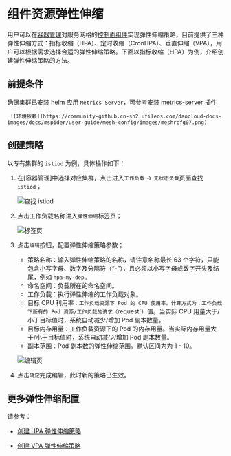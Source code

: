 # 组件资源弹性伸缩

用户可以在[容器管理](../../../kpanda/user-guide/workloads/create-deployment.md)对服务网格的[控制面组件](../../intro/cp-component.md)实现弹性伸缩策略，目前提供了三种弹性伸缩方式：指标收缩（HPA）、定时收缩（CronHPA）、垂直伸缩（VPA），用户可以根据需求选择合适的弹性伸缩策略。下面以指标收缩（HPA）为例，介绍创建弹性伸缩策略的方法。

## 前提条件

确保集群已安装 helm 应用 `Metrics Server`，可参考[安装 metrics-server 插件](../../../kpanda/user-guide/scale/install-metrics-server.md) 

     ![环境依赖](https://community-github.cn-sh2.ufileos.com/daocloud-docs-images/docs/mspider/user-guide/mesh-config/images/meshrcfg07.png)

## 创建策略

以专有集群的 `istiod` 为例，具体操作如下：


1. 在[容器管理]中选择对应集群，点击进入`工作负载` -> `无状态负载`页面查找 `istiod`；

    ![查找 istiod](https://community-github.cn-sh2.ufileos.com/daocloud-docs-images/docs/mspider/user-guide/mesh-config/images/meshrcfg08.png)

2. 点击工作负载名称进入`弹性伸缩`标签页；

    ![标签页](https://community-github.cn-sh2.ufileos.com/daocloud-docs-images/docs/mspider/user-guide/mesh-config/images/meshrcfg09.png)

3. 点击`编辑`按钮，配置弹性伸缩策略参数；

     - 策略名称：输入弹性伸缩策略的名称，请注意名称最长 63 个字符，只能包含小写字母、数字及分隔符（“-”），且必须以小写字母或数字开头及结尾，例如 `hpa-my-dep`。
     - 命名空间：负载所在的命名空间。
     - 工作负载：执行弹性伸缩的工作负载对象。
     - 目标 CPU 利用率`：工作负载资源下 Pod 的 CPU 使用率。计算方式为：工作负载下所有的 Pod 资源/工作负载的请求（`request`）值。当实际 CPU 用量大于/小于目标值时，系统自动减少/增加 Pod 副本数量。
     - 目标内存用量：工作负载资源下的 Pod 的内存用量。当实际内存用量大于/小于目标值时，系统自动减少/增加 Pod 副本数量。
     - 副本范围：Pod 副本数的弹性伸缩范围。默认区间为为 1 - 10。
     
     ![编辑页](https://community-github.cn-sh2.ufileos.com/daocloud-docs-images/docs/mspider/user-guide/mesh-config/images/meshrcfg10.png)

4. 点击`确定`完成编辑，此时新的策略已生效。

## 更多弹性伸缩配置

请参考：

- [创建 HPA 弹性伸缩策略](../../../kpanda/user-guide/scale/create-hpa.md)

- [创建 VPA 弹性伸缩策略](../../../kpanda/user-guide/scale/create-vpa.md)
